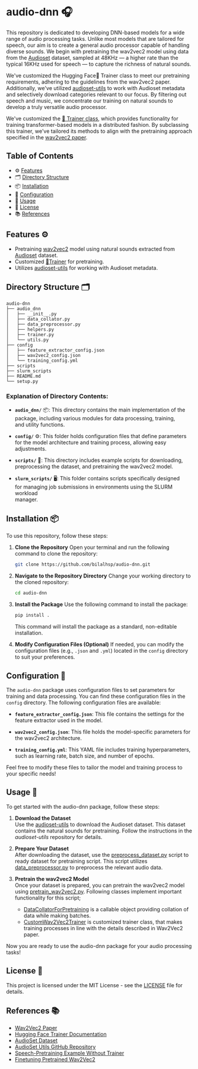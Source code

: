 # audio-dnn 🎧

This repository is dedicated to developing DNN-based models for a wide range of audio processing tasks. Unlike most models that are tailored for speech, our aim is to create a general audio processor capable of handling diverse sounds. We begin with pretraining the wav2vec2 model using data from the [Audioset](https://research.google.com/audioset/index.html) dataset, sampled at 48KHz — a higher rate than the typical 16KHz used for speech — to capture the richness of natural sounds.

We've customized the Hugging Face🤗 Trainer class to meet our pretraining requirements, adhering to the guidelines from the wav2vec2 paper. Additionally, we've utilized [audioset-utils](https://github.com/bilalhsp/audioset-utils.git) to work with Audioset metadata and selectively download categories relevant to our focus. By filtering out speech and music, we concentrate our training on natural sounds to develop a truly versatile audio processor.

We've customized the [🤗 Trainer class](https://huggingface.co/docs/transformers/en/main_classes/trainer), 
which provides functionality for training transformer-based models in a distributed fashion. 
By subclassing this trainer, we've tailored its methods to align with the pretraining approach 
specified in the [wav2vec2 paper](https://arxiv.org/abs/2006.11477).


## Table of Contents
- ⚙️ [Features](#features)
- 🗂️ [Directory Structure](#directory-structure)
- 📦 [Installation](#installation)
- 📄 [Configuration](#configuration)
- 🚀 [Usage](#usage)
- 📄 [License](#license)
- 📚 [References](#references)

## Features ⚙️
- Pretraining [wav2vec2](https://arxiv.org/abs/2006.11477) model using natural sounds extracted from [Audioset](https://research.google.com/audioset/index.html) dataset.
- Customized [🤗Trainer](https://huggingface.co/docs/transformers/en/main_classes/trainer) for pretraining.
- Utilizes 
  [audioset-utils](https://github.com/bilalhsp/audioset-utils.git) for working with 
  Audioset metadata.

## Directory Structure 🗂️
```plaintext
audio-dnn
├── audio_dnn
│   ├── __init__.py
│   ├── data_collator.py
│   ├── data_preprocessor.py
│   ├── helpers.py
│   ├── trainer.py
│   └── utils.py
├── config
│   ├── feature_extractor_config.json
│   ├── wav2vec2_config.json
│   └── training_config.yml
├── scripts
├── slurm_scripts
├── README.md
└── setup.py
```
### Explanation of Directory Contents:

- **`audio_dnn/`** 📦: This directory contains the main implementation of the  
  package, including various modules for data processing, training,  
  and utility functions.

- **`config/`** ⚙️: This folder holds configuration files that define parameters  
  for the model architecture and training process, allowing easy adjustments.

- **`scripts/`** 📜: This directory includes example scripts for downloading,  
  preprocessing the dataset, and pretraining the wav2vec2 model.

- **`slurm_scripts/`** 🖥️: This folder contains scripts specifically designed  
  for managing job submissions in environments using the SLURM workload  
  manager.  

## Installation 📦

To use this repository, follow these steps:

1. **Clone the Repository**
   Open your terminal and run the following command to clone the repository:

   ```bash
   git clone https://github.com/bilalhsp/audio-dnn.git
    ```
2. **Navigate to the Repository Directory**
   Change your working directory to the cloned repository:

   ```bash
   cd audio-dnn
    ```
3. **Install the Package**
   Use the following command to install the package:

   ```bash
   pip install .
   ```
   This command will install the package as a standard, non-editable installation.
4. **Modify Configuration Files (Optional)**
   If needed, you can modify the configuration files (e.g., `.json` and `.yml`) located in the `config` directory to suit your preferences.  

## Configuration 📄

The `audio-dnn` package uses configuration files to set parameters for 
training and data processing. You can find these configuration files 
in the `config` directory. The following configuration files are available:

- **`feature_extractor_config.json`**: This file contains the settings for 
  the feature extractor used in the model.
  
- **`wav2vec2_config.json`**: This file holds the model-specific parameters 
  for the wav2vec2 architecture.
  
- **`training_config.yml`**: This YAML file includes training hyperparameters, 
  such as learning rate, batch size, and number of epochs.

Feel free to modify these files to tailor the model and training 
process to your specific needs!

## Usage 🚀

To get started with the audio-dnn package, follow these steps:

1. **Download the Dataset**  
   Use the [audioset-utils](https://github.com/bilalhsp/audioset-utils.git) to download the Audioset dataset. 
   This dataset contains the natural sounds for pretraining. 
   Follow the instructions in the *audioset-utils* repository for details. 

2. **Prepare Your Dataset**  
   After downloading the dataset, use the [preprocess_dataset.py](./scripts/preprocess_dataset.py) script to ready dataset for pretraining script.
   This script utilizes [data_preprocessor.py](./audio_dnn/data_preprocessor.py) to preprocess the relevant audio data.  

3. **Pretrain the wav2vec2 Model**  
   Once your dataset is prepared, you can pretrain the wav2vec2 model using [pretrain_wav2vec2.py](./scripts/pretrain_wav2vec2.py). Following classes implement important functionality for this script;
   - [DataCollatorForPretraining](./audio_dnn/data_collator.py) is a callable object providing collation of data while making batches.
   - [CustomWav2Vec2Trainer](./audio_dnn/trainer.py) is customized trainer class, that makes training processes in line with the details described in Wav2Vec2 paper.

Now you are ready to use the audio-dnn package for your audio processing tasks!

## License 📄

This project is licensed under the MIT License - see the [LICENSE](./LICENSE) file for details.


## References 📚

- [Wav2Vec2 Paper](https://arxiv.org/abs/2006.11477)
- [Hugging Face Trainer Documentation](https://huggingface.co/docs/transformers/en/main_classes/trainer)
- [AudioSet Dataset](https://research.google.com/audioset/)
- [AudioSet Utils GitHub Repository](https://github.com/bilalhsp/audioset-utils.git)
- [Speech-Pretraining Example Without Trainer](https://github.com/huggingface/transformers/blob/main/examples/pytorch/speech-pretraining/run_wav2vec2_pretraining_no_trainer.py)
- [Finetuning Pretrained Wav2Vec2](https://github.com/huggingface/blog/blob/main/fine-tune-wav2vec2-english.md)






